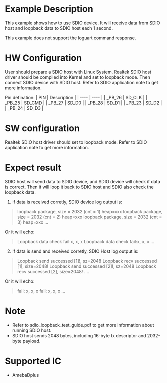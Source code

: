#  Example Description

This example shows how to use SDIO device. It will receive data from SDIO host and loopback data to SDIO host each 1 second.

This example does not support the loguart command response.

# HW Configuration

User should prepare a SDIO host with Linux System. Realtek SDIO host driver should be compiled into Kernel and set to loopback mode. Then connect SDIO device with SDIO host. Refer to SDIO application note to get more information.

Pin defination:
|  PIN    | Description |
|  ----   | ----        |
| _PB_26  | SD_CLK      |
| _PB_25  | SD_CMD      |
| _PB_27  | SD_D0       |
| _PB_28  | SD_D1       |
| _PB_23  | SD_D2       |
| _PB_24  | SD_D3       |


#  SW configuration

Realtek SDIO host driver should set to loopback mode. Refer to SDIO application note to get more information.

#  Expect result

SDIO host will send data to SDIO device, and SDIO device will check if data is correct. Then it will loop it back to SDIO host and SDIO also check the loopback data.

1. If data is received corretly, SDIO device log output is:
> loopback package, size = 2032 (cnt = 1) heap=xxx
> loopback package, size = 2032 (cnt = 2) heap=xxx
> loopback package, size = 2032 (cnt = 3) heap=xxx
> ...

Or it will echo:
> Loopback data check fail:x, x, x
> Loopback data check fail:x, x, x
> ...

2. If data is send and received corretly, SDIO Host log output is:
> Loopback send successed [1]!, sz=2048
> Loopback recv successed [1], size=2048!
> Loopback send successed [2]!, sz=2048
> Loopback recv successed [2], size=2048!
> ....

Or it will echo:
> fail: x, x, x
> fail: x, x, x
> ...

#  Note

- Refer to sdio_loopback_test_guide.pdf to get more information about running SDIO host.
- SDIO host sends 2048 bytes, including 16-byte tx descriptor and 2032-byte payload.

#  Supported IC
* AmebaDplus


